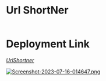 # Url ShortNer
```
```

# Deployment Link
[*UrlShortner*](https://animated-cuchufli-a2e8a1.netlify.app/)


[![Screenshot-2023-07-16-014647.png](https://i.postimg.cc/JhYLg7Kh/Screenshot-2023-07-16-014647.png)](https://postimg.cc/LqPwgpcd)
